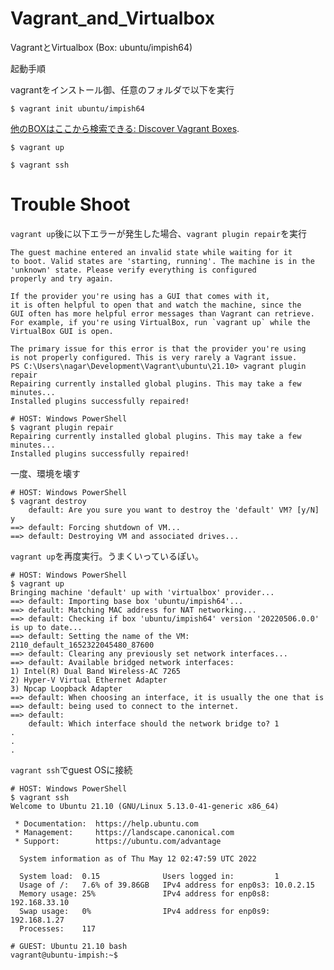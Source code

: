 # Vagrant_and_Virtualbox

VagrantとVirtualbox (Box: ubuntu/impish64)

起動手順

vagrantをインストール御、任意のフォルダで以下を実行

```$ vagrant init ubuntu/impish64```

[他のBOXはここから検索できる: Discover Vagrant Boxes](https://app.vagrantup.com/boxes/search).

```$ vagrant up```

```$ vagrant ssh```

# Trouble Shoot

```vagrant up```後に以下エラーが発生した場合、```vagrant plugin repair```を実行

```
The guest machine entered an invalid state while waiting for it
to boot. Valid states are 'starting, running'. The machine is in the
'unknown' state. Please verify everything is configured
properly and try again.

If the provider you're using has a GUI that comes with it,
it is often helpful to open that and watch the machine, since the
GUI often has more helpful error messages than Vagrant can retrieve.
For example, if you're using VirtualBox, run `vagrant up` while the
VirtualBox GUI is open.

The primary issue for this error is that the provider you're using
is not properly configured. This is very rarely a Vagrant issue.
PS C:\Users\nagar\Development\Vagrant\ubuntu\21.10> vagrant plugin repair
Repairing currently installed global plugins. This may take a few minutes...
Installed plugins successfully repaired!
```

```
# HOST: Windows PowerShell
$ vagrant plugin repair
Repairing currently installed global plugins. This may take a few minutes...
Installed plugins successfully repaired!
```

一度、環境を壊す
```
# HOST: Windows PowerShell
$ vagrant destroy
    default: Are you sure you want to destroy the 'default' VM? [y/N] y
==> default: Forcing shutdown of VM...
==> default: Destroying VM and associated drives...
```

```vagrant up```を再度実行。うまくいっているぽい。

```
# HOST: Windows PowerShell
$ vagrant up
Bringing machine 'default' up with 'virtualbox' provider...
==> default: Importing base box 'ubuntu/impish64'...
==> default: Matching MAC address for NAT networking...
==> default: Checking if box 'ubuntu/impish64' version '20220506.0.0' is up to date...
==> default: Setting the name of the VM: 2110_default_1652322045480_87600
==> default: Clearing any previously set network interfaces...
==> default: Available bridged network interfaces:
1) Intel(R) Dual Band Wireless-AC 7265
2) Hyper-V Virtual Ethernet Adapter
3) Npcap Loopback Adapter
==> default: When choosing an interface, it is usually the one that is
==> default: being used to connect to the internet.
==> default:
    default: Which interface should the network bridge to? 1
.
.
.

```

```vagrant ssh```でguest OSに接続

```
# HOST: Windows PowerShell
$ vagrant ssh
Welcome to Ubuntu 21.10 (GNU/Linux 5.13.0-41-generic x86_64)

 * Documentation:  https://help.ubuntu.com
 * Management:     https://landscape.canonical.com
 * Support:        https://ubuntu.com/advantage

  System information as of Thu May 12 02:47:59 UTC 2022

  System load:  0.15              Users logged in:         1
  Usage of /:   7.6% of 39.86GB   IPv4 address for enp0s3: 10.0.2.15
  Memory usage: 25%               IPv4 address for enp0s8: 192.168.33.10
  Swap usage:   0%                IPv4 address for enp0s9: 192.168.1.27
  Processes:    117
  
# GUEST: Ubuntu 21.10 bash
vagrant@ubuntu-impish:~$
```
